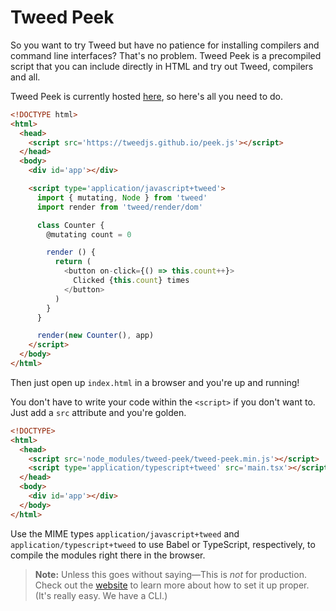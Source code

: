# Tweed Peek

So you want to try Tweed but have no patience for installing compilers and command line
interfaces? That's no problem. Tweed Peek is a precompiled script that you can include
directly in HTML and try out Tweed, compilers and all.

Tweed Peek is currently hosted [here](https://tweedjs.github.io/peek.js), so here's all
you need to do.

```html
<!DOCTYPE html>
<html>
  <head>
    <script src='https://tweedjs.github.io/peek.js'></script>
  </head>
  <body>
    <div id='app'></div>

    <script type='application/javascript+tweed'>
      import { mutating, Node } from 'tweed'
      import render from 'tweed/render/dom'

      class Counter {
        @mutating count = 0

        render () {
          return (
            <button on-click={() => this.count++}>
              Clicked {this.count} times
            </button>
          )
        }
      }

      render(new Counter(), app)
    </script>
  </body>
</html>
```

Then just open up `index.html` in a browser and you're up and running!

You don't have to write your code within the `<script>` if you don't want to. Just add a
`src` attribute and you're golden.

```html
<!DOCTYPE>
<html>
  <head>
    <script src='node_modules/tweed-peek/tweed-peek.min.js'></script>
    <script type='application/typescript+tweed' src='main.tsx'></script>
  </head>
  <body>
    <div id='app'></div>
  </body>
</html>
```

Use the MIME types `application/javascript+tweed` and `application/typescript+tweed` to
use Babel or TypeScript, respectively, to compile the modules right there in the browser.

> **Note:** Unless this goes without saying—This is _not_ for production. Check out the
> [website](https://tweedjs.github.io) to learn more about how to set it up proper.
> (It's really easy. We have a CLI.)

